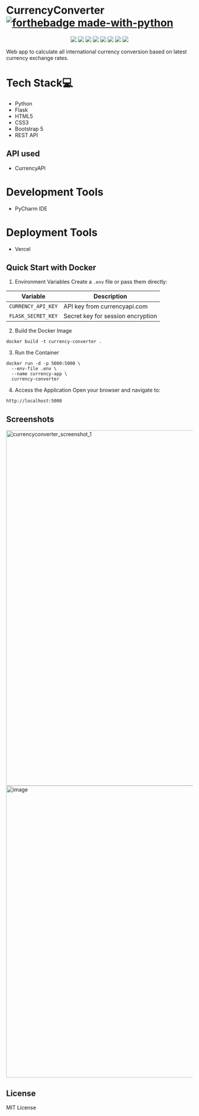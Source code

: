 # CurrencyConverter [![forthebadge made-with-python](http://ForTheBadge.com/images/badges/made-with-python.svg)](https://www.python.org/)
<p align="center">
  <img src="https://api.visitorbadge.io/api/visitors?path=https%3A%2F%2Fgithub.com%2Freshmaharidhas%2FCurrencyConverter&label=Visitors&labelColor=%2300ff00&countColor=%23000000&style=plastic&labelStyle=none"/>
  <img src="https://img.shields.io/github/forks/reshmaharidhas/CurrencyConverter"/>
  <img src="https://img.shields.io/github/languages/top/reshmaharidhas/CurrencyConverter"/>
  <img src="https://img.shields.io/github/repo-size/reshmaharidhas/CurrencyConverter"/>
  <img src="https://img.shields.io/github/languages/code-size/reshmaharidhas/CurrencyConverter"/>
  <img src="https://img.shields.io/github/languages/count/reshmaharidhas/CurrencyConverter"/>
  <img src="https://img.shields.io/github/created-at/reshmaharidhas/CurrencyConverter"/>
  <img src="https://img.shields.io/github/license/reshmaharidhas/CurrencyConverter"/>  
</p>
Web app to calculate all international currency conversion based on latest currency exchange rates.

# Tech Stack💻
- Python
- Flask
- HTML5
- CSS3
- Bootstrap 5
- REST API

## API used
- CurrencyAPI

# Development Tools
- PyCharm IDE

# Deployment Tools
- Vercel

## Quick Start with Docker
1. Environment Variables
Create a `.env` file or pass them directly:

|       Variable     |         Description               |
|--------------------|-----------------------------------|
| `CURRENCY_API_KEY` | API key from currencyapi.com      |
| `FLASK_SECRET_KEY` | Secret key for session encryption |


2. Build the Docker Image
```shell
docker build -t currency-converter .
```
3. Run the Container
```shell
docker run -d -p 5000:5000 \
  --env-file .env \
  --name currency-app \
  currency-converter
```
4. Access the Application
Open your browser and navigate to:

```
http://localhost:5000
```


## Screenshots
<img width="1919" height="958" alt="currencyconverter_screenshot_1" src="https://github.com/user-attachments/assets/7626b075-a216-4d75-b869-cd283e12fcdb" />
<img width="1622" height="787" alt="image" src="https://github.com/user-attachments/assets/498bcfb4-3a2c-4934-8414-61635e06bf6f" />


## License
MIT License
